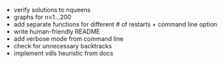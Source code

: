 * verify solutions to nqueens
* graphs for n=1...200
* add separate functions for different # of restarts + command line option
* write human-friendly README
* add verbose mode from command line
* check for unnecessary backtracks
* implement vdls heuristic from docs 



